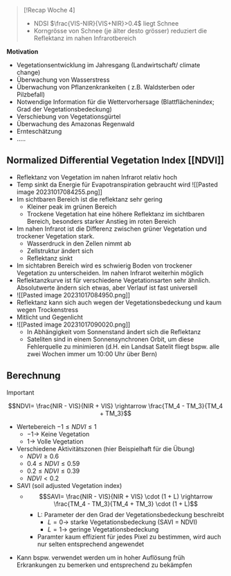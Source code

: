 > [!Recap Woche 4]
> - NDSI $\frac{VIS-NIR}{VIS+NIR}>0.4$ liegt Schnee
> - Korngrösse von Schnee (je älter desto grösser) reduziert die Reflektanz im nahen Infrarotbereich

**Motivation**

- Vegetationsentwicklung im Jahresgang (Landwirtschaft/ climate change)
- Überwachung von Wasserstress
- Überwachung von Pflanzenkrankeiten ( z.B. Waldsterben oder Pilzbefall)
- Notwendige Information für die Wettervorhersage (Blattflächenindex; Grad der Vegetationsbedeckung)
- Verschiebung von Vegetationsgürtel
- Überwachung des Amazonas Regenwald
- Ernteschätzung
- …..

## Normalized Differential Vegetation Index [[NDVI]]

- Reflektanz von Vegetation im nahen Infrarot relativ hoch
- Temp sinkt da Energie für Evapotranspiration gebraucht wird
![[Pasted image 20231017084255.png]]
- Im sichtbaren Bereich ist die reflektanz sehr gering
	- Kleiner peak im grünen Bereich
	- Trockene Vegetation hat eine höhere Reflektanz im sichtbaren Bereich, besonders starker Anstieg im roten Bereich
- Im nahen Infrarot ist die Differenz zwischen grüner Vegetation und trockener Vegetation stark.
	- Wasserdruck in den Zellen nimmt ab
	- Zellstruktur ändert sich
	- Reflektanz sinkt
- Im sichtabren Bereich wird es schwierig Boden von trockener Vegetation zu unterscheiden. Im nahen Infrarot weiterhin möglich
- Reflektanzkurve ist für verschiedene Vegetationsarten sehr ähnlich. Absolutwerte ändern sich etwas, aber Verlauf ist fast universell
- ![[Pasted image 20231017084950.png]]
- Reflektanz kann sich auch wegen der Vegetationsbedeckung und kaum wegen Trockenstress
- Mitlicht und Gegenlicht
- ![[Pasted image 20231017090020.png]]
	- In Abhängigkeit vom Sonnenstand ändert sich die Reflektanz
	- Sateliten sind in einem Sonnensynchronen Orbit, um diese Fehlerquelle zu minimieren (d.H. ein Landsat Satelit fliegt bspw. alle zwei Wochen immer um 10:00 Uhr über Bern)
## Berechnung

> [!Important]
> $$NDVI= \frac{NIR - VIS}{NIR + VIS} \rightarrow \frac{TM_4 - TM_3}{TM_4 + TM_3}$$
> - Wertebereich  $-1 \leq NDVI \leq 1$
> 	- $-1 \rightarrow$ Keine Vegetation
> 	- $1 \rightarrow$ Volle Vegetation
> - Verschiedene Aktivitätszonen (hier Beispielhaft für die Übung)
> 	- $NDVI \ge 0.6$
> 	- $0.4 \leq NDVI \leq 0.59$
> 	- $0.2 \leq NDVI \leq 0.39$
> 	- $NDVI < 0.2$
> - SAVI (soil adjusted Vegetation index)
> 	- $$SAVI= \frac{NIR - VIS}{NIR + VIS} \cdot (1 + L) \rightarrow \frac{TM_4 - TM_3}{TM_4 + TM_3} \cdot (1 + L)$$
> 		- L: Parameter der den Grad der Vegetationsbedeckung beschreibt
> 			- $L=0 \rightarrow$ starke Vegetationsbedeckung (SAVI = NDVI)
> 			- $L=1 \rightarrow$ geringe Vegetationsbedeckung
> 		- Paramter kaum effizient für jedes Pixel zu bestimmen, wird auch nur selten entsprechend angewendet
 

- Kann bspw. verwendet werden um in hoher Auflösung früh Erkrankungen zu bemerken und entsprechend zu bekämpfen

